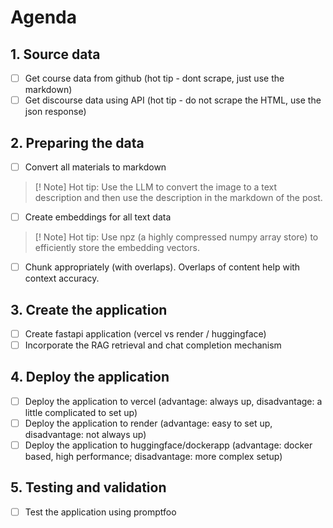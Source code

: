 # Agenda

## 1. Source data
 - [ ] Get course data from github (hot tip - dont scrape, just use the markdown)
 - [ ] Get discourse data using API (hot tip - do not scrape the HTML, use the json response)
## 2. Preparing the data
 - [ ] Convert all materials to markdown

> [! Note] Hot tip: Use the LLM to convert the image to a text description and then use the description in the markdown of the post.

- [ ] Create embeddings for all text data
> [! Note] Hot tip: Use npz (a highly compressed numpy array store) to efficiently store the embedding vectors.
- [ ] Chunk appropriately (with overlaps). Overlaps of content help with context accuracy.

## 3. Create the application

- [ ] Create fastapi application (vercel vs render / huggingface)
- [ ] Incorporate the RAG retrieval and chat completion mechanism

## 4. Deploy the application
- [ ] Deploy the application to vercel (advantage: always up, disadvantage: a little complicated to set up)
- [ ] Deploy the application to render (advantage: easy to set up, disadvantage: not always up)
- [ ] Deploy the application to huggingface/dockerapp (advantage: docker based, high performance; disadvantage: more complex setup)

## 5. Testing and validation
- [ ] Test the application using promptfoo
